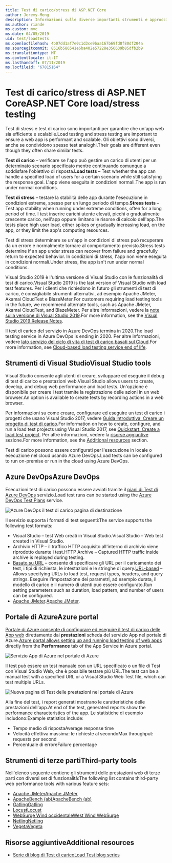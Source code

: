 ```yaml
---
title: Test di carico/stress di ASP.NET Core
author: Jeremy-Meng
description: Informazioni sulle diverse importanti strumenti e approcci per il test di carico e delle App ASP.NET Core di test di stress.
ms.author: riande
ms.custom: mvc
ms.date: 04/05/2019
uid: test/loadtests
ms.openlocfilehash: 4b07dd1af7e0c1d3ce9baa167b69fd8f80df204a
ms.sourcegitcommit: 8516b586541e6ba402e57228e356639b85dfb2b9
ms.translationtype: MT
ms.contentlocale: it-IT
ms.lasthandoff: 07/11/2019
ms.locfileid: "67815164"
---
```

# <a name="aspnet-core-loadstress-testing"></a><span data-ttu-id="bbe8c-103">Test di carico/stress di ASP.NET Core</span><span class="sxs-lookup"><span data-stu-id="bbe8c-103">ASP.NET Core load/stress testing</span></span>

<span data-ttu-id="bbe8c-104">Test di stress e test di carico sono importanti per garantire che un'app web sia efficiente e scalabile.</span><span class="sxs-lookup"><span data-stu-id="bbe8c-104">Load testing and stress testing are important to ensure a web app is performant and scalable.</span></span> <span data-ttu-id="bbe8c-105">Gli obiettivi sono diversi, anche se condividono spesso test analoghi.</span><span class="sxs-lookup"><span data-stu-id="bbe8c-105">Their goals are different even though they often share similar tests.</span></span>

<span data-ttu-id="bbe8c-106">**Test di carico** &ndash; verificare se l'app può gestire un carico di utenti per un determinato scenario specificato mentre continuando comunque a soddisfare l'obiettivo di risposta.</span><span class="sxs-lookup"><span data-stu-id="bbe8c-106">**Load tests** &ndash; Test whether the app can handle a specified load of users for a certain scenario while still satisfying the response goal.</span></span> <span data-ttu-id="bbe8c-107">L'app viene eseguita in condizioni normali.</span><span class="sxs-lookup"><span data-stu-id="bbe8c-107">The app is run under normal conditions.</span></span>

<span data-ttu-id="bbe8c-108">**Test di stress** &ndash; testare la stabilità delle app durante l'esecuzione in condizioni estreme, spesso per un lungo periodo di tempo.</span><span class="sxs-lookup"><span data-stu-id="bbe8c-108">**Stress tests** &ndash; Test app stability when running under extreme conditions, often for a long period of time.</span></span> <span data-ttu-id="bbe8c-109">I test inserire carichi utente elevati, picchi o gradualmente crescente carico, nell'app oppure limitano le risorse di calcolo dell'app.</span><span class="sxs-lookup"><span data-stu-id="bbe8c-109">The tests place high user load, either spikes or gradually increasing load, on the app, or they limit the app's computing resources.</span></span>

<span data-ttu-id="bbe8c-110">Test di stress determinare se un'app in condizioni di stress può recuperare da un errore e normalmente tornare al comportamento previsto.</span><span class="sxs-lookup"><span data-stu-id="bbe8c-110">Stress tests determine if an app under stress can recover from failure and gracefully return to expected behavior.</span></span> <span data-ttu-id="bbe8c-111">In condizioni di stress, l'app non viene eseguita in condizioni normali.</span><span class="sxs-lookup"><span data-stu-id="bbe8c-111">Under stress, the app isn't run under normal conditions.</span></span>

<span data-ttu-id="bbe8c-112">Visual Studio 2019 è l'ultima versione di Visual Studio con le funzionalità di test di carico.</span><span class="sxs-lookup"><span data-stu-id="bbe8c-112">Visual Studio 2019 is the last version of Visual Studio with load test features.</span></span> <span data-ttu-id="bbe8c-113">Per i clienti che richiedono in futuro gli strumenti di test di carico, è consigliabile strumenti alternativi, ad esempio Apache JMeter, Akamai CloudTest e BlazeMeter.</span><span class="sxs-lookup"><span data-stu-id="bbe8c-113">For customers requiring load testing tools in the future, we recommend alternate tools, such as Apache JMeter, Akamai CloudTest, and BlazeMeter.</span></span> <span data-ttu-id="bbe8c-114">Per altre informazioni, vedere la [note sulla versione di Visual Studio 2019](/visualstudio/releases/2019/release-notes-v16.0#test-tools).</span><span class="sxs-lookup"><span data-stu-id="bbe8c-114">For more information, see the [Visual Studio 2019 Release Notes](/visualstudio/releases/2019/release-notes-v16.0#test-tools).</span></span>

<span data-ttu-id="bbe8c-115">Il test di carico del servizio in Azure DevOps termina in 2020.</span><span class="sxs-lookup"><span data-stu-id="bbe8c-115">The load testing service in Azure DevOps is ending in 2020.</span></span> <span data-ttu-id="bbe8c-116">Per altre informazioni, vedere [lato servizio del ciclo di vita di test di carico basati sul Cloud](https://devblogs.microsoft.com/devops/cloud-based-load-testing-service-eol/).</span><span class="sxs-lookup"><span data-stu-id="bbe8c-116">For more information, see [Cloud-based load testing service end of life](https://devblogs.microsoft.com/devops/cloud-based-load-testing-service-eol/).</span></span>

## <a name="visual-studio-tools"></a><span data-ttu-id="bbe8c-117">Strumenti di Visual Studio</span><span class="sxs-lookup"><span data-stu-id="bbe8c-117">Visual Studio tools</span></span>

<span data-ttu-id="bbe8c-118">Visual Studio consente agli utenti di creare, sviluppare ed eseguire il debug di test di carico e prestazioni web.</span><span class="sxs-lookup"><span data-stu-id="bbe8c-118">Visual Studio allows users to create, develop, and debug web performance and load tests.</span></span> <span data-ttu-id="bbe8c-119">Un'opzione è disponibile per creare i test tramite la registrazione delle azioni in un web browser.</span><span class="sxs-lookup"><span data-stu-id="bbe8c-119">An option is available to create tests by recording actions in a web browser.</span></span>

<span data-ttu-id="bbe8c-120">Per informazioni su come creare, configurare ed eseguire un test di carico i progetti che usano Visual Studio 2017, vedere [Guida introduttiva: Creare un progetto di test di carico](/visualstudio/test/quickstart-create-a-load-test-project?view=vs-2017).</span><span class="sxs-lookup"><span data-stu-id="bbe8c-120">For information on how to create, configure, and run a load test projects using Visual Studio 2017, see [Quickstart: Create a load test project](/visualstudio/test/quickstart-create-a-load-test-project?view=vs-2017).</span></span> <span data-ttu-id="bbe8c-121">Per altre informazioni, vedere la [risorse aggiuntive](#additional-resources) sezione.</span><span class="sxs-lookup"><span data-stu-id="bbe8c-121">For more information, see the [Additional resources](#additional-resources) section.</span></span>

<span data-ttu-id="bbe8c-122">Test di carico possono essere configurati per l'esecuzione in locale o esecuzione nel cloud usando Azure DevOps.</span><span class="sxs-lookup"><span data-stu-id="bbe8c-122">Load tests can be configured to run on-premise or run in the cloud using Azure DevOps.</span></span>

## <a name="azure-devops"></a><span data-ttu-id="bbe8c-123">Azure DevOps</span><span class="sxs-lookup"><span data-stu-id="bbe8c-123">Azure DevOps</span></span>

<span data-ttu-id="bbe8c-124">Esecuzioni test di carico possono essere avviati tramite il [piani di Test di Azure DevOps](/azure/devops/test/load-test/index?view=vsts) servizio.</span><span class="sxs-lookup"><span data-stu-id="bbe8c-124">Load test runs can be started using the [Azure DevOps Test Plans](/azure/devops/test/load-test/index?view=vsts) service.</span></span>

![Azure DevOps il test di carico pagina di destinazione](./load-tests/_static/azure-devops-load-test.png)

<span data-ttu-id="bbe8c-126">Il servizio supporta i formati di test seguenti:</span><span class="sxs-lookup"><span data-stu-id="bbe8c-126">The service supports the following test formats:</span></span>

* <span data-ttu-id="bbe8c-127">Visual Studio &ndash; test Web creati in Visual Studio.</span><span class="sxs-lookup"><span data-stu-id="bbe8c-127">Visual Studio &ndash; Web test created in Visual Studio.</span></span>
* <span data-ttu-id="bbe8c-128">Archivio HTTP &ndash; il traffico HTTP acquisito all'interno di archivio viene riprodotto durante i test.</span><span class="sxs-lookup"><span data-stu-id="bbe8c-128">HTTP Archive &ndash; Captured HTTP traffic inside archive is replayed during testing.</span></span>
* <span data-ttu-id="bbe8c-129">[Basato su URL](/azure/devops/test/load-test/get-started-simple-cloud-load-test?view=vsts) &ndash; consente di specificare gli URL per il caricamento dei test, i tipi di richiesta, le intestazioni e le stringhe di query.</span><span class="sxs-lookup"><span data-stu-id="bbe8c-129">[URL-based](/azure/devops/test/load-test/get-started-simple-cloud-load-test?view=vsts) &ndash; Allows specifying URLs to load test, request types, headers, and query strings.</span></span> <span data-ttu-id="bbe8c-130">Eseguire l'impostazione dei parametri, ad esempio durata, il modello di carico e il numero di utenti può essere configurato.</span><span class="sxs-lookup"><span data-stu-id="bbe8c-130">Run setting parameters such as duration, load pattern, and number of users can be configured.</span></span>
* <span data-ttu-id="bbe8c-131">[Apache JMeter](https://jmeter.apache.org/).</span><span class="sxs-lookup"><span data-stu-id="bbe8c-131">[Apache JMeter](https://jmeter.apache.org/).</span></span>

## <a name="azure-portal"></a><span data-ttu-id="bbe8c-132">Portale di Azure</span><span class="sxs-lookup"><span data-stu-id="bbe8c-132">Azure portal</span></span>

<span data-ttu-id="bbe8c-133">[Portale di Azure consente di configurare ed eseguire il test di carico delle App web](/azure/devops/test/load-test/app-service-web-app-performance-test?view=vsts) direttamente dai **prestazioni** scheda del servizio App nel portale di Azure.</span><span class="sxs-lookup"><span data-stu-id="bbe8c-133">[Azure portal allows setting up and running load testing of web apps](/azure/devops/test/load-test/app-service-web-app-performance-test?view=vsts) directly from the **Performance** tab of the App Service in Azure portal.</span></span>

![Servizio App di Azure nel portale di Azure](./load-tests/_static/azure-appservice-perf-test.png)

<span data-ttu-id="bbe8c-135">Il test può essere un test manuale con un URL specificato o un file di Test con Visual Studio Web, che è possibile testare più URL.</span><span class="sxs-lookup"><span data-stu-id="bbe8c-135">The test can be a manual test with a specified URL or a Visual Studio Web Test file, which can test multiple URLs.</span></span>

![Nuova pagina di Test delle prestazioni nel portale di Azure](./load-tests/_static/azure-appservice-perf-test-config.png)

<span data-ttu-id="bbe8c-137">Alla fine del test, i report generati mostrano le caratteristiche delle prestazioni dell'app.</span><span class="sxs-lookup"><span data-stu-id="bbe8c-137">At end of the test, generated reports show the performance characteristics of the app.</span></span> <span data-ttu-id="bbe8c-138">Le statistiche di esempio includono:</span><span class="sxs-lookup"><span data-stu-id="bbe8c-138">Example statistics include:</span></span>

* <span data-ttu-id="bbe8c-139">Tempo medio di risposta</span><span class="sxs-lookup"><span data-stu-id="bbe8c-139">Average response time</span></span>
* <span data-ttu-id="bbe8c-140">Velocità effettiva massima: le richieste al secondo</span><span class="sxs-lookup"><span data-stu-id="bbe8c-140">Max throughput: requests per second</span></span>
* <span data-ttu-id="bbe8c-141">Percentuale di errore</span><span class="sxs-lookup"><span data-stu-id="bbe8c-141">Failure percentage</span></span>

## <a name="third-party-tools"></a><span data-ttu-id="bbe8c-142">Strumenti di terze parti</span><span class="sxs-lookup"><span data-stu-id="bbe8c-142">Third-party tools</span></span>

<span data-ttu-id="bbe8c-143">Nell'elenco seguente contiene gli strumenti delle prestazioni web di terze parti con diversi set di funzionalità:</span><span class="sxs-lookup"><span data-stu-id="bbe8c-143">The following list contains third-party web performance tools with various feature sets:</span></span>

* [<span data-ttu-id="bbe8c-144">Apache JMeter</span><span class="sxs-lookup"><span data-stu-id="bbe8c-144">Apache JMeter</span></span>](https://jmeter.apache.org/)
* [<span data-ttu-id="bbe8c-145">ApacheBench (ab)</span><span class="sxs-lookup"><span data-stu-id="bbe8c-145">ApacheBench (ab)</span></span>](https://httpd.apache.org/docs/2.4/programs/ab.html)
* [<span data-ttu-id="bbe8c-146">Gatling</span><span class="sxs-lookup"><span data-stu-id="bbe8c-146">Gatling</span></span>](https://gatling.io/)
* [<span data-ttu-id="bbe8c-147">Locust</span><span class="sxs-lookup"><span data-stu-id="bbe8c-147">Locust</span></span>](https://locust.io/)
* [<span data-ttu-id="bbe8c-148">WebSurge Wind occidentale</span><span class="sxs-lookup"><span data-stu-id="bbe8c-148">West Wind WebSurge</span></span>](https://websurge.west-wind.com/)
* [<span data-ttu-id="bbe8c-149">Netling</span><span class="sxs-lookup"><span data-stu-id="bbe8c-149">Netling</span></span>](https://github.com/hallatore/Netling)
* [<span data-ttu-id="bbe8c-150">Vegeta</span><span class="sxs-lookup"><span data-stu-id="bbe8c-150">Vegeta</span></span>](https://github.com/tsenart/vegeta)

## <a name="additional-resources"></a><span data-ttu-id="bbe8c-151">Risorse aggiuntive</span><span class="sxs-lookup"><span data-stu-id="bbe8c-151">Additional resources</span></span>

* [<span data-ttu-id="bbe8c-152">Serie di blog di Test di carico</span><span class="sxs-lookup"><span data-stu-id="bbe8c-152">Load Test blog series</span></span>](https://blogs.msdn.microsoft.com/charles_sterling/2015/06/01/load-test-series-part-i-creating-web-performance-tests-for-a-load-test/)
